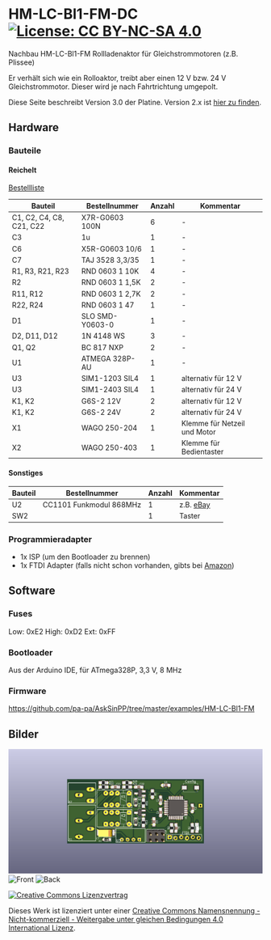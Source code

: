 # HM-LC-Bl1-FM-DC     [![License: CC BY-NC-SA 4.0](https://img.shields.io/badge/License-CC%20BY--NC--SA%204.0-lightgrey.svg)](https://creativecommons.org/licenses/by-nc-sa/4.0/)     
Nachbau HM-LC-Bl1-FM Rollladenaktor für Gleichstrommotoren (z.B. Plissee)

Er verhält sich wie ein Rolloaktor, treibt aber einen 12 V bzw. 24 V Gleichstrommotor. Dieser wird je nach Fahrtrichtung umgepolt.

Diese Seite beschreibt Version 3.0 der Platine. Version 2.x ist [hier zu finden](https://github.com/stan23/HM-LC-Bl1-FM-DC).


## Hardware

### Bauteile

#### Reichelt

[Bestellliste](https://www.reichelt.de/my/2126751)

Bauteil                  | Bestellnummer   | Anzahl | Kommentar
------------------------ | --------------- | ------ | ---------
C1, C2, C4, C8, C21, C22 | X7R-G0603 100N  |   6    | -
C3                       | 1u  |   1    | -
C6                       | X5R-G0603 10/6  |   1    | -
C7                       | TAJ 3528 3,3/35 |   1    |  -
R1, R3, R21, R23         | RND 0603 1 10K  |   4    | -
R2                       | RND 0603 1 1,5K |   2    | -
R11, R12                 | RND 0603 1 2,7K |   2    | -
R22, R24                 | RND 0603 1 47   |   1    | -
D1                       | SLO SMD-Y0603-0 |   1    | -
D2, D11, D12             | 1N 4148 WS      |   3    | -
Q1, Q2                   | BC 817 NXP      |   2    | -
U1                       | ATMEGA 328P-AU  |   1    | -
U3                       | SIM1-1203 SIL4  |   1    | alternativ für 12 V
U3                       | SIM1-2403 SIL4  |   1    | alternativ für 24 V
K1, K2                   | G6S-2 12V       |   2    | alternativ für 12 V
K1, K2                   | G6S-2 24V       |   2    | alternativ für 24 V
X1                       | WAGO 250-204    |   1    | Klemme für Netzeil und Motor
X2                       | WAGO 250-403    |   1    | Klemme für Bedientaster

 
#### Sonstiges

Bauteil | Bestellnummer            | Anzahl | Kommentar
------- | ------------------------ | ------ | ---------
U2      | CC1101 Funkmodul 868MHz  |   1    | z.B. [eBay](https://www.ebay.de/itm/272455136087)
SW2     |                          |   1    | Taster

### Programmieradapter
- 1x ISP (um den Bootloader zu brennen)
- 1x FTDI Adapter (falls nicht schon vorhanden, gibts bei [Amazon](https://www.amazon.de/FT232RL-FTDI-USB-auf-TTL-Serienadapter-Arduino/dp/B00HSXDGOE))


## Software

### Fuses

Low:  0xE2
High: 0xD2
Ext:  0xFF

### Bootloader

Aus der Arduino IDE, für ATmega328P, 3,3 V, 8 MHz


### Firmware

https://github.com/pa-pa/AskSinPP/tree/master/examples/HM-LC-Bl1-FM


## Bilder

![Rendering](https://github.com/stan23/myPCBs/blob/master/HM-LC-Bl1-FM-DC/Bilder/HM-LC-Bl1-FM-DC_rendered.png)
![Front](https://github.com/stan23/myPCBs/blob/master/HM-LC-Bl1-FM-DC/Bilder/Platine_teilbesückt_Vorderseite.jpg)
![Back](https://github.com/stan23/myPCBs/blob/master/HM-LC-Bl1-FM-DC/Bilder/Platine_Rückseite.jpg)



[![Creative Commons Lizenzvertrag](https://i.creativecommons.org/l/by-nc-sa/4.0/88x31.png)](http://creativecommons.org/licenses/by-nc-sa/4.0/)

Dieses Werk ist lizenziert unter einer [Creative Commons Namensnennung - Nicht-kommerziell - Weitergabe unter gleichen Bedingungen 4.0 International Lizenz](http://creativecommons.org/licenses/by-nc-sa/4.0/).

